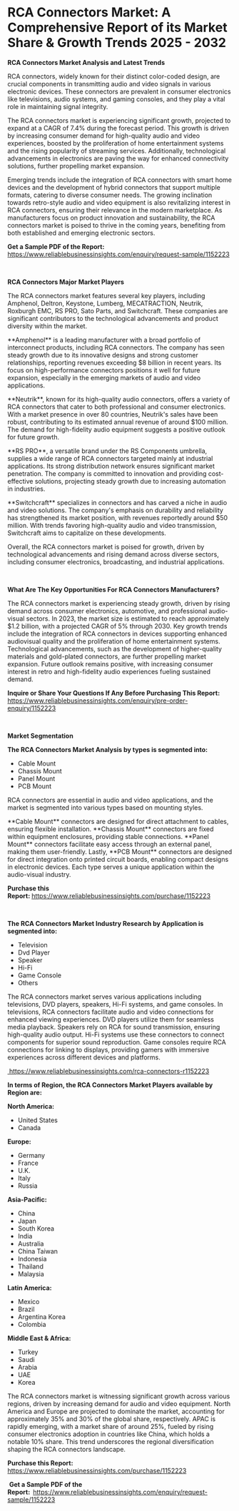 <p><h1>RCA Connectors Market: A Comprehensive Report of its Market Share & Growth Trends 2025 - 2032</h1></p><p><strong>RCA Connectors Market Analysis and Latest Trends</strong></p>
<p><p>RCA connectors, widely known for their distinct color-coded design, are crucial components in transmitting audio and video signals in various electronic devices. These connectors are prevalent in consumer electronics like televisions, audio systems, and gaming consoles, and they play a vital role in maintaining signal integrity.</p><p>The RCA connectors market is experiencing significant growth, projected to expand at a CAGR of 7.4% during the forecast period. This growth is driven by increasing consumer demand for high-quality audio and video experiences, boosted by the proliferation of home entertainment systems and the rising popularity of streaming services. Additionally, technological advancements in electronics are paving the way for enhanced connectivity solutions, further propelling market expansion.</p><p>Emerging trends include the integration of RCA connectors with smart home devices and the development of hybrid connectors that support multiple formats, catering to diverse consumer needs. The growing inclination towards retro-style audio and video equipment is also revitalizing interest in RCA connectors, ensuring their relevance in the modern marketplace. As manufacturers focus on product innovation and sustainability, the RCA connectors market is poised to thrive in the coming years, benefiting from both established and emerging electronic sectors.</p></p>
<p><strong>Get a Sample PDF of the Report:&nbsp;</strong> <a href="https://www.reliablebusinessinsights.com/enquiry/request-sample/1152223?utm_campaign=2782&utm_medium=2&utm_source=Github&utm_content=ia&utm_term=15042025&utm_id=rca-connectors">https://www.reliablebusinessinsights.com/enquiry/request-sample/1152223</a></p>
<p>&nbsp;</p>
<p><strong>RCA Connectors Major Market Players</strong></p>
<p><p>The RCA connectors market features several key players, including Amphenol, Deltron, Keystone, Lumberg, MECATRACTION, Neutrik, Roxburgh EMC, RS PRO, Sato Parts, and Switchcraft. These companies are significant contributors to the technological advancements and product diversity within the market.</p><p>**Amphenol** is a leading manufacturer with a broad portfolio of interconnect products, including RCA connectors. The company has seen steady growth due to its innovative designs and strong customer relationships, reporting revenues exceeding $8 billion in recent years. Its focus on high-performance connectors positions it well for future expansion, especially in the emerging markets of audio and video applications.</p><p>**Neutrik**, known for its high-quality audio connectors, offers a variety of RCA connectors that cater to both professional and consumer electronics. With a market presence in over 80 countries, Neutrik's sales have been robust, contributing to its estimated annual revenue of around $100 million. The demand for high-fidelity audio equipment suggests a positive outlook for future growth.</p><p>**RS PRO**, a versatile brand under the RS Components umbrella, supplies a wide range of RCA connectors targeted mainly at industrial applications. Its strong distribution network ensures significant market penetration. The company is committed to innovation and providing cost-effective solutions, projecting steady growth due to increasing automation in industries.</p><p>**Switchcraft** specializes in connectors and has carved a niche in audio and video solutions. The company's emphasis on durability and reliability has strengthened its market position, with revenues reportedly around $50 million. With trends favoring high-quality audio and video transmission, Switchcraft aims to capitalize on these developments.</p><p>Overall, the RCA connectors market is poised for growth, driven by technological advancements and rising demand across diverse sectors, including consumer electronics, broadcasting, and industrial applications.</p></p>
<p>&nbsp;</p>
<p><strong>What Are The Key Opportunities For RCA Connectors Manufacturers?</strong></p>
<p><p>The RCA connectors market is experiencing steady growth, driven by rising demand across consumer electronics, automotive, and professional audio-visual sectors. In 2023, the market size is estimated to reach approximately $1.2 billion, with a projected CAGR of 5% through 2030. Key growth trends include the integration of RCA connectors in devices supporting enhanced audiovisual quality and the proliferation of home entertainment systems. Technological advancements, such as the development of higher-quality materials and gold-plated connectors, are further propelling market expansion. Future outlook remains positive, with increasing consumer interest in retro and high-fidelity audio experiences fueling sustained demand.</p></p>
<p><strong>Inquire or Share Your Questions If Any Before Purchasing This Report:</strong> <a href="https://www.reliablebusinessinsights.com/enquiry/pre-order-enquiry/1152223?utm_campaign=2782&utm_medium=2&utm_source=Github&utm_content=ia&utm_term=15042025&utm_id=rca-connectors">https://www.reliablebusinessinsights.com/enquiry/pre-order-enquiry/1152223</a></p>
<p>&nbsp;</p>
<p><strong>Market Segmentation</strong></p>
<p><strong>The RCA Connectors Market Analysis by types is segmented into:</strong></p>
<p><ul><li>Cable Mount</li><li>Chassis Mount</li><li>Panel Mount</li><li>PCB ​Mount</li></ul></p>
<p><p>RCA connectors are essential in audio and video applications, and the market is segmented into various types based on mounting styles. </p><p>**Cable Mount** connectors are designed for direct attachment to cables, ensuring flexible installation. **Chassis Mount** connectors are fixed within equipment enclosures, providing stable connections. **Panel Mount** connectors facilitate easy access through an external panel, making them user-friendly. Lastly, **PCB Mount** connectors are designed for direct integration onto printed circuit boards, enabling compact designs in electronic devices. Each type serves a unique application within the audio-visual industry.</p></p>
<p><strong>Purchase this Report:&nbsp;</strong><a href="https://www.reliablebusinessinsights.com/purchase/1152223?utm_campaign=2782&utm_medium=2&utm_source=Github&utm_content=ia&utm_term=15042025&utm_id=rca-connectors">https://www.reliablebusinessinsights.com/purchase/1152223</a></p>
<p>&nbsp;</p>
<p><strong>The RCA Connectors Market Industry Research by Application is segmented into:</strong></p>
<p><ul><li>Television</li><li>Dvd Player</li><li>Speaker</li><li>Hi-Fi</li><li>Game Console</li><li>Others</li></ul></p>
<p><p>The RCA connectors market serves various applications including televisions, DVD players, speakers, Hi-Fi systems, and game consoles. In televisions, RCA connectors facilitate audio and video connections for enhanced viewing experiences. DVD players utilize them for seamless media playback. Speakers rely on RCA for sound transmission, ensuring high-quality audio output. Hi-Fi systems use these connectors to connect components for superior sound reproduction. Game consoles require RCA connections for linking to displays, providing gamers with immersive experiences across different devices and platforms.</p></p>
<p><a href="https://www.reliablebusinessinsights.com/rca-connectors-r1152223?utm_campaign=2782&utm_medium=2&utm_source=Github&utm_content=ia&utm_term=15042025&utm_id=rca-connectors">&nbsp;https://www.reliablebusinessinsights.com/rca-connectors-r1152223</a></p>
<p><strong>In terms of Region, the RCA Connectors Market Players available by Region are:</strong></p>
<p>
    <p> <strong> North America: </strong>
        <ul>
            <li>United States</li>
            <li>Canada</li>
        </ul>
        </p> 
    <p> <strong> Europe: </strong>
        <ul>
            <li>Germany</li>
            <li>France</li>
            <li>U.K.</li>
            <li>Italy</li>
            <li>Russia</li>
        </ul>
        </p> 
    <p> <strong> Asia-Pacific: </strong>
        <ul>
            <li>China</li>
            <li>Japan</li>
            <li>South Korea</li>
            <li>India</li>
            <li>Australia</li>
            <li>China Taiwan</li>
            <li>Indonesia</li>
            <li>Thailand</li>
            <li>Malaysia</li>
        </ul>
        </p> 
    <p> <strong> Latin America: </strong>
        <ul>
            <li>Mexico</li>
            <li>Brazil</li>
            <li>Argentina Korea</li>
            <li>Colombia</li>
        </ul>
        </p> 
    <p> <strong> Middle East & Africa: </strong>
        <ul>
            <li>Turkey</li>
            <li>Saudi</li>
            <li>Arabia</li>
            <li>UAE</li>
            <li>Korea</li>
        </ul>
    </p>
    </p>
<p><p>The RCA connectors market is witnessing significant growth across various regions, driven by increasing demand for audio and video equipment. North America and Europe are projected to dominate the market, accounting for approximately 35% and 30% of the global share, respectively. APAC is rapidly emerging, with a market share of around 25%, fueled by rising consumer electronics adoption in countries like China, which holds a notable 10% share. This trend underscores the regional diversification shaping the RCA connectors landscape.</p></p>
<p><strong>Purchase this Report: </strong><a href="https://www.reliablebusinessinsights.com/purchase/1152223?utm_campaign=2782&utm_medium=2&utm_source=Github&utm_content=ia&utm_term=15042025&utm_id=rca-connectors">https://www.reliablebusinessinsights.com/purchase/1152223</a></p>
<p>&nbsp;<strong>Get a Sample PDF of the Report:&nbsp;&nbsp;</strong><a href="https://www.reliablebusinessinsights.com/enquiry/request-sample/1152223?utm_campaign=2782&utm_medium=2&utm_source=Github&utm_content=ia&utm_term=15042025&utm_id=rca-connectors">https://www.reliablebusinessinsights.com/enquiry/request-sample/1152223</a></p>
<p><strong></strong></p>
<p><p></p><p></p><p></p></p>